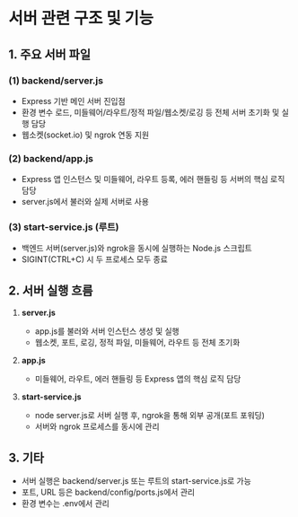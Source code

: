 # 서버 관련 구조 및 기능

## 1. 주요 서버 파일

### (1) backend/server.js
- Express 기반 메인 서버 진입점
- 환경 변수 로드, 미들웨어/라우트/정적 파일/웹소켓/로깅 등 전체 서버 초기화 및 실행 담당
- 웹소켓(socket.io) 및 ngrok 연동 지원

### (2) backend/app.js
- Express 앱 인스턴스 및 미들웨어, 라우트 등록, 에러 핸들링 등 서버의 핵심 로직 담당
- server.js에서 불러와 실제 서버로 사용

### (3) start-service.js (루트)
- 백엔드 서버(server.js)와 ngrok을 동시에 실행하는 Node.js 스크립트
- SIGINT(CTRL+C) 시 두 프로세스 모두 종료

## 2. 서버 실행 흐름

1. **server.js**  
   - app.js를 불러와 서버 인스턴스 생성 및 실행
   - 웹소켓, 포트, 로깅, 정적 파일, 미들웨어, 라우트 등 전체 초기화

2. **app.js**  
   - 미들웨어, 라우트, 에러 핸들링 등 Express 앱의 핵심 로직 담당

3. **start-service.js**  
   - node server.js로 서버 실행 후, ngrok을 통해 외부 공개(포트 포워딩)
   - 서버와 ngrok 프로세스를 동시에 관리

## 3. 기타

- 서버 실행은 backend/server.js 또는 루트의 start-service.js로 가능
- 포트, URL 등은 backend/config/ports.js에서 관리
- 환경 변수는 .env에서 관리 